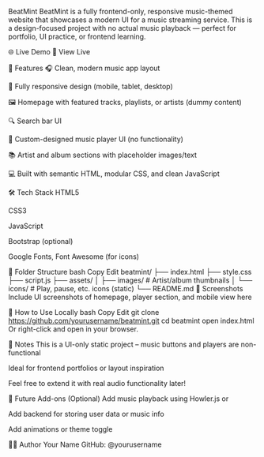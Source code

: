 BeatMint
BeatMint is a fully frontend-only, responsive music-themed website that showcases a modern UI for a music streaming service. This is a design-focused project with no actual music playback — perfect for portfolio, UI practice, or frontend learning.

🌐 Live Demo
🔗 View Live <!-- Replace with your live site link -->

🎨 Features
🎧 Clean, modern music app layout

📱 Fully responsive design (mobile, tablet, desktop)

🖼️ Homepage with featured tracks, playlists, or artists (dummy content)

🔍 Search bar UI

🎵 Custom-designed music player UI (no functionality)

📚 Artist and album sections with placeholder images/text

💻 Built with semantic HTML, modular CSS, and clean JavaScript

🛠️ Tech Stack
HTML5

CSS3

JavaScript

Bootstrap (optional)

Google Fonts, Font Awesome (for icons)

📁 Folder Structure
bash
Copy
Edit
beatmint/
├── index.html
├── style.css
├── script.js
├── assets/
│   ├── images/        # Artist/album thumbnails
│   └── icons/         # Play, pause, etc. icons (static)
└── README.md
📸 Screenshots
Include UI screenshots of homepage, player section, and mobile view here

🚀 How to Use Locally
bash
Copy
Edit
git clone https://github.com/yourusername/beatmint.git
cd beatmint
open index.html
Or right-click and open in your browser.

📝 Notes
This is a UI-only static project – music buttons and players are non-functional

Ideal for frontend portfolios or layout inspiration

Feel free to extend it with real audio functionality later!

📌 Future Add-ons (Optional)
Add music playback using Howler.js or <audio> tag

Add backend for storing user data or music info

Add animations or theme toggle

👩‍💻 Author
Your Name
GitHub: @yourusername
